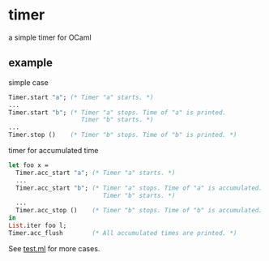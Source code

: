 # timer

a simple timer for OCaml

## example

simple case

```ocaml
Timer.start "a"; (* Timer "a" starts. *)
...
Timer.start "b"; (* Timer "a" stops. Time of "a" is printed.
                    Timer "b" starts. *)
...
Timer.stop ()    (* Timer "b" stops. Time of "b" is printed. *)
```

timer for accumulated time

```ocaml
let foo x =
  Timer.acc_start "a"; (* Timer "a" starts. *)
  ...
  Timer.acc_start "b"; (* Timer "a" stops. Time of "a" is accumulated.
                          Timer "b" starts. *)
  ...
  Timer.acc_stop ()    (* Timer "b" stops. Time of "b" is accumulated. *)
in
List.iter foo l;
Timer.acc_flush        (* All accumulated times are printed. *)
```

See [test.ml](test.ml) for more cases.
